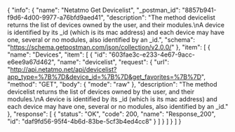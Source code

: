 {
  "info": {
    "name": "Netatmo Get Devicelist",
    "_postman_id": "8857b941-f9d6-4d00-9977-a76bfd9aed41",
    "description": "The method devicelist returns the list of devices owned by the user, and their modules.\nA device is identified by its _id (which is its mac address) and each device may have one, several or no modules, also identified by an _id.",
    "schema": "https://schema.getpostman.com/json/collection/v2.0.0/"
  },
  "item": [
    {
      "name": "Devices",
      "item": [
        {
          "id": "603fae3c-e233-4e67-9acc-e6ee9a67d462",
          "name": "devicelist",
          "request": {
            "url": "http://api.netatmo.net/api/devicelist?app_type=%7B%7D&device_id=%7B%7D&get_favorites=%7B%7D",
            "method": "GET",
            "body": {
              "mode": "raw"
            },
            "description": "The method devicelist returns the list of devices owned by the user, and their modules.\nA device is identified by its _id (which is its mac address) and each device may have one, several or no modules, also identified by an _id."
          },
          "response": [
            {
              "status": "OK",
              "code": 200,
              "name": "Response_200",
              "id": "daf9fd56-95f4-4b6d-83be-5cf3b4ed4cc8"
            }
          ]
        }
      ]
    }
  ]
}